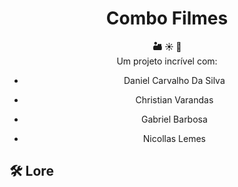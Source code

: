 
# <h1 align="center">Combo Filmes</h1>

<div align="center">
  <strong>🏜️ ☀️ 🤵</strong>
</div>
<div align="center">
  Um projeto incrível com:
  
  - Daniel Carvalho Da Silva
  
  - Christian Varandas
  
  - Gabriel Barbosa
  
  - Nicollas Lemes
</div>

## 🛠️ Lore


